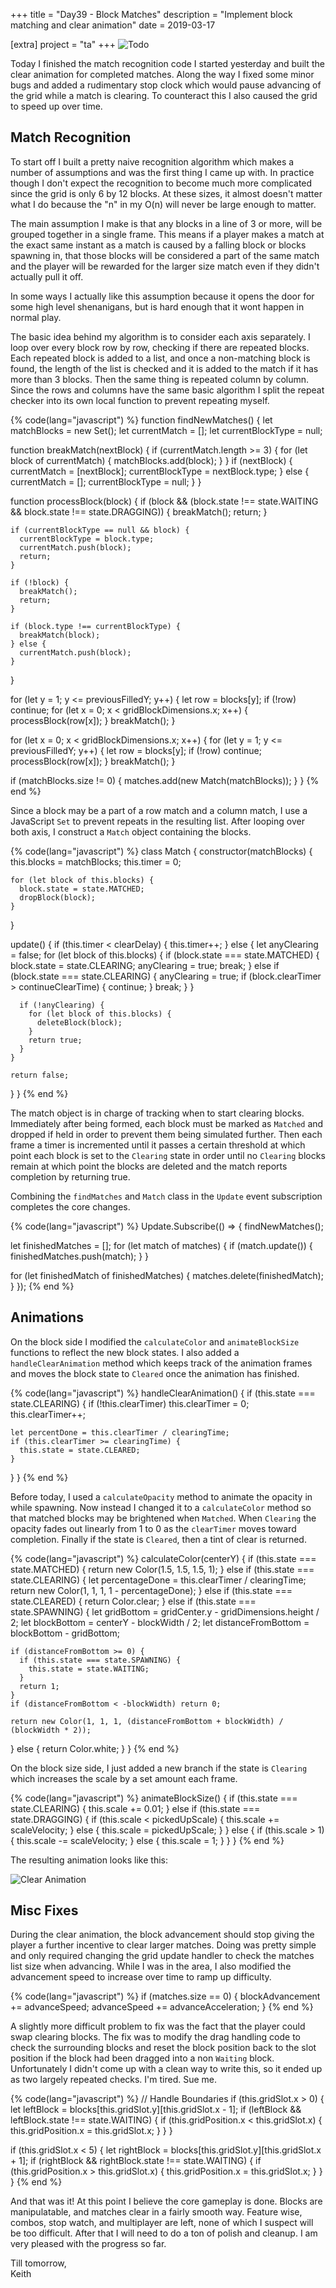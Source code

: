 +++
title = "Day39 - Block Matches"
description = "Implement block matching and clear animation"
date = 2019-03-17

[extra]
project = "ta"
+++
![Todo](./todo.svg)

Today I finished the match recognition code I started yesterday and built the
clear animation for completed matches. Along the way I fixed some minor bugs and
added a rudimentary stop clock which would pause advancing of the grid while a
match is clearing. To counteract this I also caused the grid to speed up over
time.

## Match Recognition

To start off I built a pretty naive recognition algorithm which makes a number
of assumptions and was the first thing I came up with. In practice though I
don't expect the recognition to become much more complicated since the grid is
only 6 by 12 blocks. At these sizes, it almost doesn't matter what I do because
the "n" in my O(n) will never be large enough to matter.

The main assumption I make is that any blocks in a line of 3 or more, will be
grouped together in a single frame. This means if a player makes a match at the
exact same instant as a match is caused by a falling block or blocks spawning
in, that those blocks will be considered a part of the same match and the player
will be rewarded for the larger size match even if they didn't actually pull it
off.

In some ways I actually like this assumption because it opens the door for some
high level shenanigans, but is hard enough that it wont happen in normal play.

The basic idea behind my algorithm is to consider each axis separately. I loop
over every block row by row, checking if there are repeated blocks. Each
repeated block is added to a list, and once a non-matching block is found, the
length of the list is checked and it is added to the match if it has more than 3
blocks. Then the same thing is repeated column by column. Since the rows and
columns have the same basic algorithm I split the repeat checker into its own
local function to prevent repeating myself.

{% code(lang="javascript") %}
function findNewMatches() {
  let matchBlocks = new Set();
  let currentMatch = [];
  let currentBlockType = null;

  function breakMatch(nextBlock) {
    if (currentMatch.length >= 3) {
      for (let block of currentMatch) {
        matchBlocks.add(block);
      }
    }
    if (nextBlock) {
      currentMatch = [nextBlock];
      currentBlockType = nextBlock.type;
    } else {
      currentMatch = [];
      currentBlockType = null;
    }
  }

  function processBlock(block) {
    if (block && (block.state !== state.WAITING && block.state !== state.DRAGGING)) {
      breakMatch();
      return;
    }

    if (currentBlockType == null && block) {
      currentBlockType = block.type;
      currentMatch.push(block);
      return;
    }

    if (!block) {
      breakMatch();
      return;
    }

    if (block.type !== currentBlockType) {
      breakMatch(block);
    } else {
      currentMatch.push(block);
    }
  }

  for (let y = 1; y <= previousFilledY; y++) {
    let row = blocks[y];
    if (!row) continue;
    for (let x = 0; x < gridBlockDimensions.x; x++) {
      processBlock(row[x]);
    }
    breakMatch();
  }

  for (let x = 0; x < gridBlockDimensions.x; x++) {
    for (let y = 1; y <= previousFilledY; y++) {
      let row = blocks[y];
      if (!row) continue;
      processBlock(row[x]);
    }
    breakMatch();
  }

  if (matchBlocks.size != 0) {
    matches.add(new Match(matchBlocks));
  }
}
{% end %}

Since a block may be a part of a row match and a column match, I use a
JavaScript `Set` to prevent repeats in the resulting list. After looping over
both axis, I construct a `Match` object containing the blocks.

{% code(lang="javascript") %}
class Match {
  constructor(matchBlocks) {
    this.blocks = matchBlocks;
    this.timer = 0;

    for (let block of this.blocks) {
      block.state = state.MATCHED;
      dropBlock(block);
    }
  }

  update() {
    if (this.timer < clearDelay) {
      this.timer++;
    } else {
      let anyClearing = false;
      for (let block of this.blocks) {
        if (block.state === state.MATCHED) {
          block.state = state.CLEARING;
          anyClearing = true;
          break;
        } else if (block.state === state.CLEARING) {
          anyClearing = true;
          if (block.clearTimer > continueClearTime) {
            continue;
          }
          break;
        }
      }

      if (!anyClearing) {
        for (let block of this.blocks) {
          deleteBlock(block);
        }
        return true;
      }
    }

    return false;
  }
}
{% end %}

The match object is in charge of tracking when to start clearing blocks.
Immediately after being formed, each block must be marked as `Matched` and
dropped if held in order to prevent them being simulated further. Then each
frame a timer is incremented until it passes a certain threshold at which point
each block is set to the `Clearing` state in order until no `Clearing` blocks
remain at which point the blocks are deleted and the match reports completion by
returning true.

Combining the `findMatches` and `Match` class in the `Update` event subscription
completes the core changes.

{% code(lang="javascript") %}
Update.Subscribe(() => {
  findNewMatches();

  let finishedMatches = [];
  for (let match of matches) {
    if (match.update()) {
      finishedMatches.push(match);
    }
  }

  for (let finishedMatch of finishedMatches) {
    matches.delete(finishedMatch);
  }
});
{% end %}

## Animations

On the block side I modified the `calculateColor` and `animateBlockSize`
functions to reflect the new block states. I also added a `handleClearAnimation`
method which keeps track of the animation frames and moves the block state to
`Cleared` once the animation has finished.

{% code(lang="javascript") %}
handleClearAnimation() {
  if (this.state === state.CLEARING) {
    if (!this.clearTimer) this.clearTimer = 0;
    this.clearTimer++;

    let percentDone = this.clearTimer / clearingTime;
    if (this.clearTimer >= clearingTime) {
      this.state = state.CLEARED;
    }
  }
}
{% end %}

Before today, I used a `calculateOpacity` method to animate the opacity in while
spawning. Now instead I changed it to a `calculateColor` method so that matched
blocks may be brightened when `Matched`. When `Clearing` the opacity fades out
linearly from 1 to 0 as the `clearTimer` moves toward completion. Finally if the
state is `Cleared`, then a tint of clear is returned.

{% code(lang="javascript") %}
calculateColor(centerY) {
  if (this.state === state.MATCHED) {
    return new Color(1.5, 1.5, 1.5, 1);
  } else if (this.state === state.CLEARING) {
    let percentageDone = this.clearTimer / clearingTime;
    return new Color(1, 1, 1, 1 - percentageDone);
  } else if (this.state === state.CLEARED) {
    return Color.clear;
  } else if (this.state === state.SPAWNING) {
    let gridBottom = gridCenter.y - gridDimensions.height / 2;
    let blockBottom = centerY - blockWidth / 2;
    let distanceFromBottom = blockBottom - gridBottom;

    if (distanceFromBottom >= 0) {
      if (this.state === state.SPAWNING) {
        this.state = state.WAITING;
      }
      return 1;
    }
    if (distanceFromBottom < -blockWidth) return 0;

    return new Color(1, 1, 1, (distanceFromBottom + blockWidth) / (blockWidth * 2));
  } else {
    return Color.white;
  }
}
{% end %}

On the block size side, I just added a new branch if the state is `Clearing`
which increases the scale by a set amount each frame.

{% code(lang="javascript") %}
animateBlockSize() {
  if (this.state === state.CLEARING) {
    this.scale += 0.01;
  } else if (this.state === state.DRAGGING) {
    if (this.scale < pickedUpScale) {
      this.scale += scaleVelocity;
    } else {
      this.scale = pickedUpScale;
    }
  } else {
    if (this.scale > 1) {
      this.scale -= scaleVelocity;
    } else {
      this.scale = 1;
    }
  }
}
{% end %}

The resulting animation looks like this:

![Clear Animation](ClearAnimation.gif)

## Misc Fixes

During the clear animation, the block advancement should stop giving the player
a further incentive to clear larger matches. Doing was pretty simple and only
required changing the grid update handler to check the matches list size when
advancing. While I was in the area, I also modified the advancement speed to
increase over time to ramp up difficulty.

{% code(lang="javascript") %}
if (matches.size == 0) {
  blockAdvancement += advanceSpeed;
  advanceSpeed += advanceAcceleration;
}
{% end %}

A slightly more difficult problem to fix was the fact that the player could swap
clearing blocks. The fix was to modify the drag handling code to check the
surrounding blocks and reset the block position back to the slot position if the
block had been dragged into a non `Waiting` block. Unfortunately I didn't come
up with a clean way to write this, so it ended up as two largely repeated
checks. I'm tired. Sue me.

{% code(lang="javascript") %}
// Handle Boundaries
if (this.gridSlot.x > 0) {
  let leftBlock = blocks[this.gridSlot.y][this.gridSlot.x - 1];
  if (leftBlock && leftBlock.state !== state.WAITING) {
    if (this.gridPosition.x < this.gridSlot.x) {
      this.gridPosition.x = this.gridSlot.x;
    }
  }
}

if (this.gridSlot.x < 5) {
  let rightBlock = blocks[this.gridSlot.y][this.gridSlot.x + 1];
  if (rightBlock && rightBlock.state !== state.WAITING) {
    if (this.gridPosition.x > this.gridSlot.x) {
      this.gridPosition.x = this.gridSlot.x;
    }
  }
}
{% end %}

And that was it! At this point I believe the core gameplay is done. Blocks are
manipulatable, and matches clear in a fairly smooth way. Feature wise, combos,
stop watch, and multiplayer are left, none of which I suspect will be too
difficult. After that I will need to do a ton of polish and cleanup. I am very
pleased with the progress so far.

Till tomorrow,  
Keith
